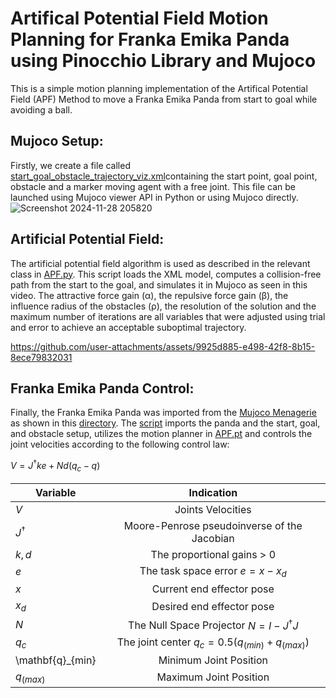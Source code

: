 # Artifical Potential Field Motion Planning for Franka Emika Panda using Pinocchio Library and Mujoco

This is a simple motion planning implementation of the Artifical Potential Field (APF) Method to move a Franka Emika Panda from start to goal while avoiding a ball.

## Mujoco Setup:
Firstly, we create a file called [start_goal_obstacle_trajectory_viz.xml](models/start_goal_obstacle_trajectory_viz.xml)containing the start point, goal point, obstacle and a marker moving agent with a free joint.
This file can be launched using Mujoco viewer API in Python or using Mujoco directly.
![Screenshot 2024-11-28 205820](https://github.com/user-attachments/assets/26a12c4f-fc0e-4281-9060-5d9ae8b1e3f9)

## Artificial Potential Field:
The artificial potential field algorithm is used as described in the relevant class in [APF.py](scripts/APF.py). This script loads the XML model, computes a collision-free path from the start to the goal, and simulates it in Mujoco as seen in this video. The attractive force gain (α), the repulsive force gain (β), the influence radius of the obstacles (ρ), the resolution of the solution and the maximum number of iterations are all variables that were adjusted using trial and error to achieve an acceptable suboptimal trajectory.

https://github.com/user-attachments/assets/9925d885-e498-42f8-8b15-8ece79832031

## Franka Emika Panda Control:
Finally, the Franka Emika Panda was imported from the [Mujoco Menagerie](https://github.com/google-deepmind/mujoco_menagerie/tree/main) as shown in this [directory](models/franka_emika_panda). The [script](scripts/Franka_Emika_Panda_Control.py) imports the panda and the start, goal, and obstacle setup, utilizes the motion planner in [APF.pt](scripts/APF.py) and controls the joint velocities according to the following control law:

$`V=J^†ke + Nd(q_c - q)`$

| Variable    | Indication                                   |
|-------------|:--------------------------------------------:|
|$`V`$        | Joints Velocities                            |
|$`J^†`$      | Moore-Penrose pseudoinverse of the Jacobian  |
|$`k,d`$      | The proportional gains > 0                   |
|$`e`$        | The task space error $`e = x - x_d `$        |
|$`x`$        | Current end effector pose                    |
|$`x_d`$      | Desired end effector pose                    |
|$`N`$        | The Null Space Projector $`N = I - J^†J `$   |
|$`q_c`$      | The joint center $`q_c = 0.5(q_(min) + q_(max))`$|
|\mathbf{q}_{min}    | Minimum Joint Position                       |
|$`q_(max)`$    | Maximum Joint Position                       |
